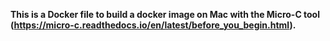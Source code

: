 **This is a Docker file to build a docker image on Mac with the Micro-C tool (https://micro-c.readthedocs.io/en/latest/before_you_begin.html).**

